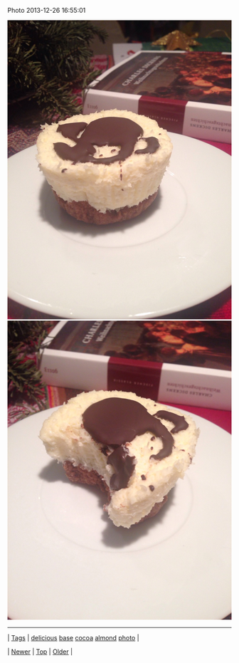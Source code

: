 <!--
title: Photo 2013-12-26 16
date: 2020-06-28T15:27:00.208Z
tags: delicious, base, cocoa, almond, photo
-->


Photo 2013-12-26 16:55:01

![](71211949049-0.jpg)
![](71211949049-1.jpg)

<!--BOTTOM-POST-NAVIGATION-->
---

| [Tags](tags.md) | [delicious](tag-delicious.md) [base](tag-base.md) [cocoa](tag-cocoa.md) [almond](tag-almond.md) [photo](tag-photo.md) |

| [Newer](71211368465.md) | [Top](index.md) | [Older](71214818442.md) |